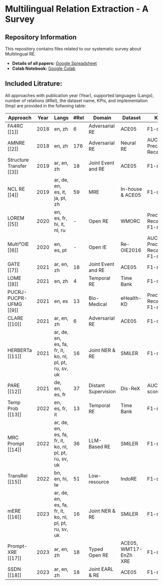 # Multilingual Relation Extraction - A Survey
## Repository Information  

This repository contains files related to our systematic survey about Multilingual RE.  

- **Details of all papers:** [Google Spreadsheet](https://docs.google.com/spreadsheets/d/1MCPoM9nsN1VgvdvzjvgRW8OwoUaCkOGQxb_g4RzGN34/edit?gid=1771987299#gid=1771987299)  
- **Colab Notebook:** [Google Colab](https://colab.research.google.com/drive/1Aqyj45rwOKANbbjfGQC9kQtKpzYxJ_Fv#scrollTo=y0DSORGEPk56)  


## Included Litrature:

All approaches with publication year (Year), supported languages (Langs), number of relations (\#Rel), the dataset name, KPIs, and implementation (Imp) are provided in the follwoing table:

| Approach | Year | Langs | #Rel | Domain | Dataset | KPI | Imp |
|----------|------|-------|------|--------|---------|-----|-----|
| FA4RC [[1]] | 2018 | en, zh | 6 | Adversarial RE | ACE05 | F1-score | [FA4RC](https://github.com/zoubowei/feature_adaptation4RC) |
| AMNRE [[2]] | 2018 | en, zh | 176 | Adversarial RE | Neural RE | AUC, Precision, Recall | [AMNRE](https://github.com/thunlp/AMNRE) |
| Structure Transfer [[3]] | 2019 | ar, en, zh | 18 | Joint Event and RE | ACE05 | F1-score | - |
| NCL RE [[4]] | 2019 | ar, de, en, es, it, ja, pt, zh | 59 | MRE | In-house & ACE05 | F1-score | - |
| LOREM [[5]] | 2020 | en, es, fr, hi, it, nl, ru | - | Open RE | WMORC | Precision, Recall, F1-score | [LOREM](https://github.com/tomharting/LOREM) |
| Multi²OIE [[6]] | 2020 | en, es, pt | - | Open IE | Re-OIE2016 | AUC, Precision, Recall, F1-score | [Multi²OIE](https://github.com/youngbin-ro/Multi2OIE) |
| GATE [[7]] | 2021 | ar, en, zh | 18 | Joint Event and RE | ACE05 | F1-score | [GATE](https://github.com/wasiahmad/GATE) |
| LOME [[8]] | 2021 | en, zh | 4 | Temporal RE | Time Bank | F1-score | [Lome](https://nlp.jhu.edu/demos/lome/) |
| PUCRJ-PUCPR-UFMG [[9]] | 2021 | en, es | 13 | Bio-Medical | eHealth-KD | Precision, Recall, F1-score | [PUCRJ-PUCPR-UFMG](https://github.com/eHealth-KD-PUCs-UFMG/pucrj-pucpr-ufmg) |
| CLARE [[10]] | 2021 | ar, en, zh | 6 | Adversarial RE | ACE05 | F1-score | - |
| HERBERTa [[11]] | 2021 | ar, de, en, es, fa, fr, it, ko, nl, pl, pt, ru, sv, uk | 16 | Joint NER & RE | SMiLER | F1-score | [HERBERTa](https://github.com/samsungnlp/smiler) |
| PARE [[12]] | 2021 | de, en, es, fr | 37 | Distant Supervision | Dis-ReX | AUC, F1-score | [DSRE](https://github.com/dair-iitd/DSRE) |
| Temp Prob [[13]] | 2022 | en, es, fr, it | 13 | Temporal RE | Time Bank | F1-score | [tlink_probing](https://github.com/irenedini/tlink_probing) |
| MRC Prompt [[14]] | 2022 | ar, de, en, es, fa, fr, it, ko, nl, pl, pt, ru, sv, uk | 36 | LLM-Based RE | SMiLER | F1-score | [meffi-prompt](https://github.com/DFKI-NLP/meffi-prompt) |
| TransRel [[15]] | 2022 | bn, en, hi, te | 51 | Low-resource | IndoRE | F1-score | [IndoRE](https://github.com/NLPatCNERG/IndoRE) |
| mERE [[16]] | 2023 | ar, de, en, es, fa, fr, it, ko, nl, pl, pt, ru, sv, uk | 16 | Joint NER & RE | SMiLER | F1-score | - |
| Prompt-XRE [[17]] | 2023 | ar, en, zh | 18 | Typed Open RE | ACE05, WMT17-EnZh XRE | F1-score | [XRE](https://github.com/HSU-CHIA-MING/Prompt-XRE) |
| SSDN [[18]] | 2023 | ar, en, zh | 18 | Joint EARL & RE | ACE05 | F1-score | - |


